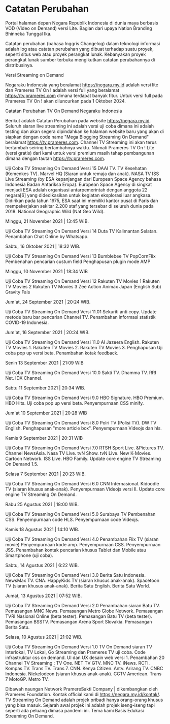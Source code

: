 # Catatan Perubahan 
Portal halaman depan Negara Republik Indonesia di dunia maya berbasis VOD (Video on Demand) versi Lite. Bagian dari upaya Nation Branding Bhinneka Tunggal Ika.

Catatan perubahan (bahasa Inggris Changelog) dalam teknologi informasi adalah log atau catatan perubahan yang dibuat terhadap suatu proyek, seperti situs web atau proyek perangkat lunak. Kebanyakan proyek perangkat lunak sumber terbuka mengikutkan catatan perubahannya di distribusinya.

Versi Streaming on Demand

Negaraku Indonesia yang beralamat https://negara.my.id adalah versi lite dan Prameres TV On ! adalah versi full yang beralamat https://tv.prameres.com dimana terdapat banyak fitur. Untuk versi full pada Prameres TV On ! akan diluncurkan pada 1 Oktober 2024.

Catatan Perubahan TV On Demand Negaraku Indonesia

Berikut adalah Catatan Perubahan pada website https://negara.my.id. Seluruh siaran live streaming ini adalah versi uji coba dimana ini adalah testing dan akan segera dipindahkan ke halaman website baru yang akan di siapkan dengan code name "Mega Blogging Streaming On Demand" beralamat https://tv.prameres.com. Channel TV Streaming ini akan terus bertambah seiring bertambahnya waktu. Nikmati Prameres TV On ! Lite (versi gratis) dari kami untuk versi premium masih tahap pembangunan dimana dengan tautan https://tv.prameres.com.

Uji Coba TV Streaming On Demand Versi 15
DAAI TV.
TV Kesehatan (Kemenkes TV).
Marvel HQ (Siaran untuk remaja dan anak).
NASA TV ISS Live Streaming (by ESA kepanjangan dari European Space Agency bahasa Indonesia Badan Antariksa Eropa). <ref>European Space Agency di singkat menjadi ESA adalah organisasi antarpemerintah dengan anggota 22 negara[6] yang didedikasikan untuk kegiatan eksplorasi luar angkasa. Didirikan pada tahun 1975, ESA saat ini memiliki kantor pusat di Paris dan mempekerjakan sekitar 2.200 staf yang tersebar di seluruh dunia pada 2018.</ref>
National Geographic Wild (Nat Geo Wild).

Minggu, 21 November 2021 | 13:45 WIB.

Uji Coba TV Streaming On Demand Versi 14
Duta TV Kalimantan Selatan.
Penambahan Chat Online by Whatsapp.

Sabtu, 16 Oktober 2021 | 18:32 WIB.

Uji Coba TV Streaming On Demand Versi 13
Bumblebee TV PopCornFlix
Pembenahan pencarian custum field
Penghapusan plugin mode AMP

Minggu, 10 November 2021 | 18:34 WIB

Uji Coba TV Streaming On Demand Versi 12
Rakuten TV Movies 1
Rakuten TV Movies 2
Rakuten TV Movies 3
Zee Action
Animax Japan (English Sub)
Gravity Fals

Jum'at, 24 September 2021 | 20:24 WIB.

Uji Coba TV Streaming On Demand Versi 11.01
Sekuriti anti copy.
Update metode baru bar pencarian Channel TV.
Penambahan informasi statistik COVID-19 Indonesia.

Jum'at, 16 September 2021 | 20:24 WIB.

Uji Coba TV Streaming On Demand Versi 11.0
Al Jazeera English.
Rakuten TV Movies 1.
Rakuten TV Movies 2.
Rakuten TV Movies 3.
Penghapusan Uji coba pop up versi beta.
Penambahan kotak feedback.

Senin 13 September 2021 | 21:09 WIB

Uji Coba TV Streaming On Demand Versi 10.0
Sakti TV.
Dhamma TV.
RRI Net.
IDX Channel.

Sabtu 11 September 2021 | 20:34 WIB.

Uji Coba TV Streaming On Demand Versi 9.0
HBO Signature.
HBO Premium.
HBO Hits.
Uji coba pop up versi beta.
Penyempurnaan CSS minify.

Jum'at 10 September 2021 | 20:28 WIB

Uji Coba TV Streaming On Demand Versi 8.0
Polri TV (Polisi TV).
DW TV English.
Penghapusan "more article box".
Penyempurnaan Videojs dan hls.

Kamis 9 September 2021 | 20:31 WIB

Uji Coba TV Streaming On Demand Versi 7.0
RTSH Sport Live.
&Pictures TV.
Channel NewsAsia.
Nasa TV Live.
tvN Show.
tvN Live.
New K-Movies.
Cartoon Network.
ISS Live.
HBO Family.
Update core engine TV Streaming On Demand 1.5.

Selasa 7 September 2021 | 20:23 WIB.

Uji Coba TV Streaming On Demand Versi 6.0
CNN Internasional.
Kidoodle TV (siaran khusus anak-anak).
Penyempurnaan Videojs versi II.
Update core engine TV Streaming On Demand.

Rabu 25 Agustus 2021 | 18:00 WIB.

Uji Coba TV Streaming On Demand Versi 5.0
Surabaya TV
Pembenahan CSS.
Penyempurnaan code HLS.
Penyempurnaan code Videojs.

Kamis 18 Agustus 2021 | 14:10 WIB.

Uji Coba TV Streaming On Demand Versi 4.0
Penambahan Flix TV (siaran movie)
Penyempurnaan kode amp.
Penyempurnaan CSS.
Penyempurnaan JSS.
Penambahan kontak pencarian khusus Tablet dan Mobile atau Smartphone (uji coba).

Sabtu, 14 Agustus 2021 | 6:22 WIB.

Uji Coba TV Streaming On Demand Versi 3.0
Berita Satu Indonesia.
NewsMax TV.
CNA.
HappyKids TV (siaran khusus anak-anak).
Spacetoon TV (siaran khusus anak-anak).
Berita Satu English.
Berita Satu World.

Jumat, 13 Agustus 2021 | 07:52 WIB.

Uji Coba TV Streaming On Demand Versi 2.0
Penambahan siaran Batu TV.
Pemasangan MNC News.
Pemasangan Metro Globe Network.
Pemasangan TVRI Nasional Online (beta tester).
Pemasangan Batu TV (beta tester).
Pemasangan BSSTV.
Pemasangan Arena Sport Slovakia.
Pemasangan Berita Satu.

Selasa, 10 Agustus 2021 | 21:02 WIB.

Uji Coba TV Streaming On Demand Versi 1.0
TV On Demand siaran TV Interlokal, TV Lokal, Go Streaming dan Prameres TV uji coba.
Code infrastruktur css on demand.
UI dan UX desain web versi 1.
Penambahan 20 Channel TV Streaming :
TV One.
NET TV
GTV.
MNC TV.
iNews.
RCTI.
Kompas TV.
Trans TV.
Trans 7.
CNN.
Kenya Citizen.
Antv.
Arirang TV.
CNBC Indonesia.
Nickelodeon (siaran khusus anak-anak).
CGTV American.
Trans 7 MotoGP.
Metro TV.

Dibawah naungan Network PramereSakti Company | dikembangkan oleh Prameres Foundation. Kontak official kami di https://negara.my.id/kontak/. TV Streaming On Demand adalah projek pribadi hanya orang-orang khusus yang bisa masuk. Sejarah awal projek ini adalah projek iseng-iseng tapi seperti ada peluang dimasa pandemi ini. Tema kami Basis Edukasi Streaming On Demand.
